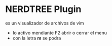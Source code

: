 # NERDTREE Plugin

es un visualizador de archivos de vim

- lo activo mendiante F2 abrir o cerrar el menu
- con la letra **m** se podra
